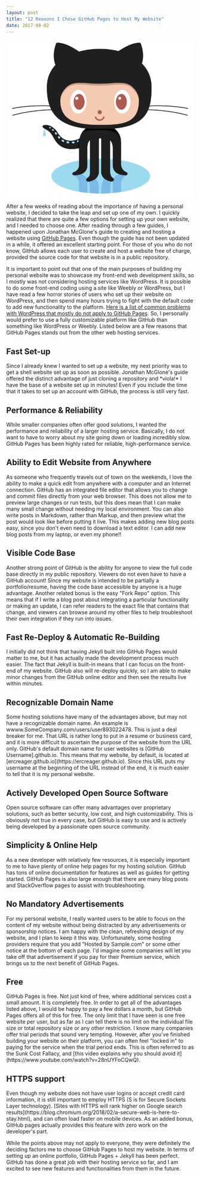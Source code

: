 ```yaml
---
layout: post
title: "12 Reasons I Chose GitHub Pages to Host My Website"
date: 2017-08-02
---
```


<img src="\assets\github-logo.jpg" alt="Github logo" class="post-image">

After a few weeks of reading about the importance of having a personal website, I decided to take the leap and set up one of my own. I quickly realized that there are quite a few options for setting up your own website, and I needed to choose one. After reading through a few guides, I happened upon Jonathan McGlone's guide to creating and hosting a website using [GitHub Pages](http://jmcglone.com/guides/github-pages/). Even though the guide has not been updated in a while, it offered an excellent starting point. For those of you who do not know, GitHub allows each user to create and host a website free of charge, provided the source code for that website is in a public repository.

It is important to point out that one of the main purposes of building my personal website was to showcase my front-end web development skills, so I mostly was not considering hosting services like WordPress. It is possible to do some front-end coding using a site like Weebly or WordPress, but I have read a few horror stories of users who set up their website on WordPress, and then spend many hours trying to fight with the default code to add new functionality to the platform. [Here is a list of common problems with WordPress that mostly do not apply to GitHub Pages](https://www.impactbnd.com/blog/problems-with-wordpress). So, I personally would prefer to use a fully customizable platform like GitHub than something like WordPress or Weebly. Listed below are a few reasons that GitHub Pages stands out from the other web hosting services.

<h2 class="h2-post">Fast Set-up</h2>
Since I already knew I wanted to set up a website, my next priority was to get a shell website set up as soon as possible. Jonathan McGlone's guide offered the distinct advantage of just cloning a repository and *viola!* I have the base of a website set up in minutes! Even if you include the time that it takes to set up an account with GitHub, the process is still very fast.

<h2 class="h2-post">Performance & Reliability</h2>
While smaller companies often offer good solutions, I wanted the performance and reliability of a larger hosting service. Basically, I do not want to have to worry about my site going down or loading incredibly slow. GitHub Pages has been highly rated for reliable, high-performance service.

<h2 class="h2-post">Ability to Edit Website from Anywhere</h2>
As someone who frequently travels out of town on the weekends, I love the ability to make a quick edit from anywhere with a computer and an Internet connection. GitHub has an integrated file editor that allows you to change and commit files directly from your web browser. This does not allow me to preview large changes or run tests, but this does mean that I can make many small change without needing my local environment. You can also write posts in Markdown, rather than Markup, and then preview what the post would look like before putting it live. This makes adding new blog posts easy, since you don't even need to download a text editor. I can add new blog posts from my laptop, or even my phone!!

<h2 class="h2-post">Visible Code Base</h2>
Another strong point of GitHub is the ability for anyone to view the full code base directly in my public repository. Viewers do not even have to have a GitHub account! Since my website is intended to be partially a portfolio/resume, having the code base accessible by anyone is a huge advantage. Another related bonus is the easy "Fork Repo" option. This means that if I write a blog post about integrating a particular functionality or making an update, I can refer readers to the exact file that contains that change, and viewers can browse around my other files to help troubleshoot their own integration if they run into issues.

<h2 class="h2-post">Fast Re-Deploy & Automatic Re-Building</h2>
I initially did not think that having Jekyll built into GitHub Pages would matter to me, but it has actually made the development process much easier. The fact that Jekyll is built-in means that I can focus on the front-end of my website. GitHub also will re-deploy quickly, so I am able to make minor changes from the GitHub online editor and then see the results live within minutes.

<h2 class="h2-post">Recognizable Domain Name</h2>
Some hosting solutions have many of the advantages above, but may not have a recognizable domain name. An example is wwww.SomeCompany.com/users/user893022478. This is just a deal breaker for me. That URL is rather long to put in a resume or business card, and it is more difficult to ascertain the purpose of the website from the URL only. GitHub's default domain name for user websites is [GitHub Username].github.io. This means that my website, by default, is located at [ercreager.github.io](https://ercreager.github.io). Since this URL puts my username at the beginning of the URL instead of the end, it is much easier to tell that it is my personal website.

<h2 class="h2-post">Actively Developed Open Source Software</h2>
Open source software can offer many advantages over proprietary solutions, such as better security, low cost, and high customizability. This is obviously not true in every case, but GitHub is easy to use and is actively being developed by a passionate open source community.  

<h2 class="h2-post">Simplicity & Online Help</h2>
As a new developer with relatively few resources, it is especially important to me to have plenty of online help pages for my hosting solution. GitHub has tons of online documentation for features as well as guides for getting started. GitHub Pages is also large enough that there are many blog posts and StackOverflow pages to assist with troubleshooting.

<h2 class="h2-post">No Mandatory Advertisements</h2>
For my personal website, I really wanted users to be able to focus on the content of my website without being distracted by any advertisements or sponsorship notices. I am happy with the clean, refreshing design of my website, and I plan to keep it this way. Unfortunately, some hosting providers require that you add "Hosted by Sample.com" or some other notice at the bottom of each page. I'd imagine some companies will let you take off that advertisement if you pay for their Premium service, which brings us to the next benefit of GitHub Pages.

<h2 class="h2-post">Free</h2>
GitHub Pages is free. Not just kind of free, where additional services cost a small amount. It is completely free. In order to get all of the advantages listed above, I would be happy to pay a few dollars a month, but GitHub Pages offers all of this for free. The only limit that I have seen is one free website per user, but as far as I can tell there is no limit on the individual file size or total repository size or any other restriction. I know many companies offer trial periods that sound very tempting. However, after you've finished building your website on their platform, you can often feel "locked in" to paying for the service when the trial period ends. This is often referred to as the Sunk Cost Fallacy, and [this video explains why you should avoid it](https://www.youtube.com/watch?v=28nUYFoCQwQ).  

<h2 class="h2-post">HTTPS support</h2>
Even though my website does not have user logins or accept credit card information, it is still important to employ HTTPS (S is for Secure Sockets Layer technology). [Sites with HTTPS will rank higher on Google search results](https://blog.chromium.org/2018/02/a-secure-web-is-here-to-stay.html), and can often load faster on mobile devices. As an added bonus, GitHub pages actually provides this feature with zero work on the developer's part.

While the points above may not apply to everyone, they were definitely the deciding factors me to choose GitHub Pages to host my website. In terms of setting up an online portfolio, GitHub Pages + Jekyll has been perfect. GitHub has done a great job with their hosting service so far, and I am excited to see new features and functionalities from them in the future.
